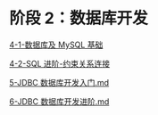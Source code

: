# 阶段 2：数据库开发

[4-1-数据库及 MySQL 基础](4-1-数据库及MySQL基础)

[4-2-SQL 进阶-约束关系连接](4-2-SQL进阶-约束关系连接)

[5-JDBC 数据库开发入门.md](5-JDBC数据库开发入门)

[6-JDBC 数据库开发进阶.md](6-JDBC数据库开发进阶)
